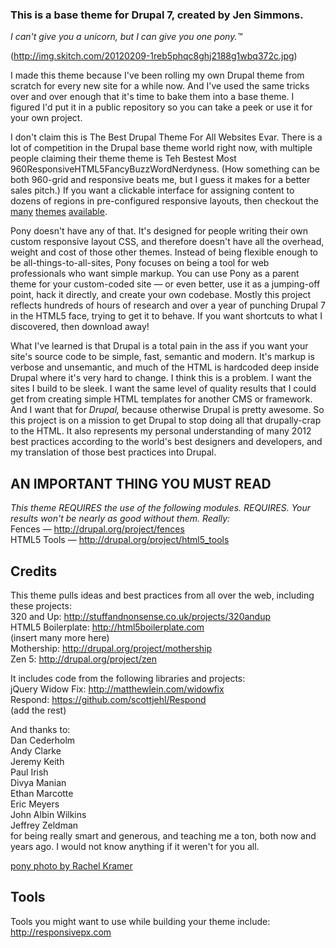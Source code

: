 ### This is a base theme for Drupal 7, created by Jen Simmons.  
*I can't give you a unicorn, but I can give you one pony.™*

(http://img.skitch.com/20120209-1reb5phqc8ghj2188g1wbq372c.jpg)  

I made this theme because I've been rolling my own Drupal theme from scratch for every new site for a while now. And I've used the same tricks over and over enough that it's time to bake them into a base theme. I figured I'd put it in a public repository so you can take a peek or use it for your own project.

I don't claim this is The Best Drupal Theme For All Websites Evar. There is a lot of competition in the Drupal base theme world right now, with multiple people claiming their theme theme is Teh Bestest Most 960ResponsiveHTML5FancyBuzzWordNerdyness. (How something can be both 960-grid and responsive beats me, but I guess it makes for a better sales pitch.) If you want a clickable interface for assigning content to dozens of regions in pre-configured responsive layouts, then checkout the [many](http://drupal.org/project/omega) [themes](http://drupal.org/project/adaptivetheme) [available](http://drupal.org/project/themes).

Pony doesn't have any of that. It's designed for people writing their own custom responsive layout CSS, and therefore doesn't have all the overhead, weight and cost of those other themes. Instead of being flexible enough to be all-things-to-all-sites, Pony focuses on being a tool for web professionals who want simple markup. You can use Pony as a parent theme for your custom-coded site — or even better, use it as a jumping-off point, hack it directly, and create your own codebase. Mostly this project reflects hundreds of hours of research and over a year of punching Drupal 7 in the HTML5 face, trying to get it to behave. If you want shortcuts to what I discovered, then download away! 

What I've learned is that Drupal is a total pain in the ass if you want your site's source code to be simple, fast, semantic and modern. It's markup is verbose and unsemantic, and much of the HTML is hardcoded deep inside Drupal where it's very hard to change. I think this is a problem. I want the sites I build to be sleek. I want the same level of quality results that I could get from creating simple HTML templates for another CMS or framework. And I want that for *Drupal,* because otherwise Drupal is pretty awesome. So this project is on a mission to get Drupal to stop doing all that drupally-crap to the HTML. It also represents my personal understanding of many 2012 best practices according to the world's best designers and developers, and my translation of those best practices into Drupal. 


## AN IMPORTANT THING YOU MUST READ ##
_This theme REQUIRES the use of the following modules. REQUIRES. Your results won't be nearly as good without them. Really:_  
Fences — http://drupal.org/project/fences  
HTML5 Tools — http://drupal.org/project/html5_tools  
 

## Credits ##

This theme pulls ideas and best practices from all over the web, including these projects:  
320 and Up: http://stuffandnonsense.co.uk/projects/320andup  
HTML5 Boilerplate: http://html5boilerplate.com  
(insert many more here)  
Mothership: http://drupal.org/project/mothership  
Zen 5: http://drupal.org/project/zen  
  
It includes code from the following libraries and projects:  
jQuery Widow Fix: http://matthewlein.com/widowfix  
Respond: https://github.com/scottjehl/Respond  
(add the rest)  
  
  
And thanks to:  
Dan Cederholm  
Andy Clarke  
Jeremy Keith  
Paul Irish  
Divya Manian  
Ethan Marcotte  
Eric Meyers  
John Albin Wilkins  
Jeffrey Zeldman  
for being really smart and generous, and teaching me a ton, both now and years ago. I would not know anything if it weren't for you all. 
 
[pony photo by Rachel Kramer](http://www.flickr.com/photos/rkramer62/5126018092)


## Tools ##

Tools you might want to use while building your theme include:  
http://responsivepx.com  